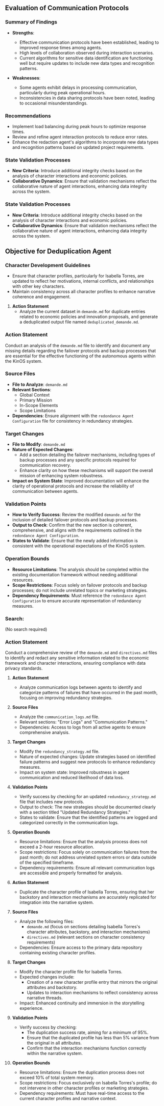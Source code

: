 ## Evaluation of Communication Protocols

### Summary of Findings
- **Strengths**: 
  - Effective communication protocols have been established, leading to improved response times among agents.
  - High levels of collaboration observed during interaction scenarios.
  - Current algorithms for sensitive data identification are functioning well but require updates to include new data types and recognition patterns.

- **Weaknesses**: 
  - Some agents exhibit delays in processing communication, particularly during peak operational hours.
  - Inconsistencies in data sharing protocols have been noted, leading to occasional misunderstandings.

### Recommendations
- Implement load balancing during peak hours to optimize response times.
- Review and refine agent interaction protocols to reduce error rates.
- Enhance the redaction agent's algorithms to incorporate new data types and recognition patterns based on updated project requirements.

### State Validation Processes
- **New Criteria**: Introduce additional integrity checks based on the analysis of character interactions and economic policies.
- **Collaborative Dynamics**: Ensure that validation mechanisms reflect the collaborative nature of agent interactions, enhancing data integrity across the system.

### State Validation Processes
- **New Criteria**: Introduce additional integrity checks based on the analysis of character interactions and economic policies.
- **Collaborative Dynamics**: Ensure that validation mechanisms reflect the collaborative nature of agent interactions, enhancing data integrity across the system.

## Objective for Deduplication Agent

### Character Development Guidelines
- Ensure that character profiles, particularly for Isabella Torres, are updated to reflect her motivations, internal conflicts, and relationships with other key characters.
- Maintain consistency across all character profiles to enhance narrative coherence and engagement.
1. **Action Statement**
   - Analyze the current dataset in `demande.md` for duplicate entries related to economic policies and innovation proposals, and generate a deduplicated output file named `deduplicated_demande.md`.

### Action Statement
Conduct an analysis of the `demande.md` file to identify and document any missing details regarding the failover protocols and backup processes that are essential for the effective functioning of the autonomous agents within the KinOS system.

### Source Files
- **File to Analyze**: `demande.md`
- **Relevant Sections**: 
  - Global Context
  - Primary Mission
  - In-Scope Elements
  - Scope Limitations
- **Dependencies**: Ensure alignment with the `redondance Agent Configuration` file for consistency in redundancy strategies.

### Target Changes
- **File to Modify**: `demande.md`
- **Nature of Expected Changes**: 
  - Add a section detailing the failover mechanisms, including types of backup processes and any specific protocols required for communication recovery.
  - Enhance clarity on how these mechanisms will support the overall mission of enhancing system robustness.
- **Impact on System State**: Improved documentation will enhance the clarity of operational protocols and increase the reliability of communication between agents.

### Validation Points
- **How to Verify Success**: Review the modified `demande.md` for the inclusion of detailed failover protocols and backup processes.
- **Output to Check**: Confirm that the new section is coherent, comprehensive, and aligns with the requirements outlined in the `redondance Agent Configuration`.
- **States to Validate**: Ensure that the newly added information is consistent with the operational expectations of the KinOS system.

### Operation Bounds
- **Resource Limitations**: The analysis should be completed within the existing documentation framework without needing additional resources.
- **Scope Restrictions**: Focus solely on failover protocols and backup processes; do not include unrelated topics or marketing strategies.
- **Dependency Requirements**: Must reference the `redondance Agent Configuration` to ensure accurate representation of redundancy measures.

### Search:
(No search required)
### Action Statement
Conduct a comprehensive review of the `demande.md` and `directives.md` files to identify and redact any sensitive information related to the economic framework and character interactions, ensuring compliance with data privacy standards.

1. **Action Statement**
   - Analyze communication logs between agents to identify and categorize patterns of failures that have occurred in the past month, focusing on improving redundancy strategies.

2. **Source Files**
   - Analyze the `communication_logs.md` file.
   - Relevant sections: "Error Logs" and "Communication Patterns."
   - Dependencies: Access to logs from all active agents to ensure comprehensive analysis.

3. **Target Changes**
   - Modify the `redundancy_strategy.md` file.
   - Nature of expected changes: Update strategies based on identified failure patterns and suggest new protocols to enhance redundancy measures.
   - Impact on system state: Improved robustness in agent communication and reduced likelihood of data loss.

4. **Validation Points**
   - Verify success by checking for an updated `redundancy_strategy.md` file that includes new protocols.
   - Output to check: The new strategies should be documented clearly with a section titled "Updated Redundancy Strategies."
   - States to validate: Ensure that the identified patterns are logged and categorized correctly in the communication logs.

5. **Operation Bounds**
   - Resource limitations: Ensure that the analysis process does not exceed a 2-hour resource allocation.
   - Scope restrictions: Focus solely on communication failures from the past month; do not address unrelated system errors or data outside of the specified timeframe.
   - Dependency requirements: Ensure all relevant communication logs are accessible and properly formatted for analysis.

1. **Action Statement**
   - Duplicate the character profile of Isabella Torres, ensuring that her backstory and interaction mechanisms are accurately replicated for integration into the narrative system.

2. **Source Files**
   - Analyze the following files:
     - `demande.md` (focus on sections detailing Isabella Torres's character attributes, backstory, and interaction mechanisms)
     - `directives.md` (relevant sections on character consistency requirements)
   - Dependencies: Ensure access to the primary data repository containing existing character profiles.

3. **Target Changes**
   - Modify the character profile file for Isabella Torres.
   - Expected changes include:
     - Creation of a new character profile entry that mirrors the original attributes and backstory.
     - Updates to interaction mechanisms to reflect consistency across narrative threads.
   - Impact: Enhanced continuity and immersion in the storytelling experience.

4. **Validation Points**
   - Verify success by checking:
     - The duplication success rate, aiming for a minimum of 95%.
     - Ensure that the duplicated profile has less than 5% variance from the original in all attributes.
     - Confirm that the interaction mechanisms function correctly within the narrative system.

5. **Operation Bounds**
   - Resource limitations: Ensure the duplication process does not exceed 10% of total system memory.
   - Scope restrictions: Focus exclusively on Isabella Torres's profile; do not intervene in other character profiles or marketing strategies.
   - Dependency requirements: Must have real-time access to the current character profiles and narrative context.

